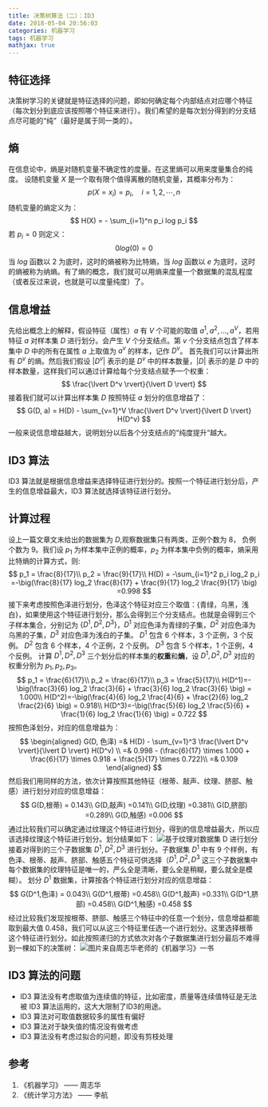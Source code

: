 ```yaml
---
title: 决策树算法（二）：ID3
date: 2018-05-04 20:56:03
categories: 机器学习
tags: 机器学习
mathjax: true
---
```


## 特征选择
决策树学习的关键就是特征选择的问题，即如何确定每个内部结点对应哪个特征（每次划分到底应该按照哪个特征来进行）。我们希望的是每次划分得到的分支结点尽可能的“纯”（最好是属于同一类的）。

## 熵
在信息论中，熵是对随机变量不确定性的度量。在这里熵可以用来度量集合的纯度。
设随机变量 $X$ 是一个取有限个值得离散的随机变量，其概率分布为：
$$
p(X = x_i) = p_i, \quad i = 1,2,\cdots,n
$$
随机变量的熵定义为：
$$
H(X) = - \sum_{i=1}^n p_i log p_i
$$
若 $p_i = 0$ 则定义：
$$
0log(0) = 0
$$
当 $log$ 函数以 $2$ 为底时，这时的熵被称为比特熵，当 $log$ 函数以 $e$ 为底时，这时的熵被称为纳熵。有了熵的概念，我们就可以用熵来度量一个数据集的混乱程度（或者反过来说，也就是可以度量纯度）了。

## 信息增益
先给出概念上的解释，假设特征（属性）$a$ 有 $V$ 个可能的取值 ${a^1, a^2,\dots,a^V}$，若用特征 $a$ 对样本集 $D$ 进行划分。会产生 $V$ 个分支结点。第 $v$ 个分支结点包含了样本集中 $D$ 中的所有在属性 $a$ 上取值为 $a^v$ 的样本，记作 $D^v$。
首先我们可以计算出所有 $D^v$ 的熵。然后我们假设 $\lvert D^v \rvert$ 表示的是 $D^v$ 中的样本数量，$\lvert D \rvert$ 表示的是 $D$ 中的样本数量，这样我们可以通过计算给每个分支结点赋予一个权重：
$$
\frac{\lvert D^v \rvert}{\lvert D \rvert}
$$
接着我们就可以计算出样本集 $D$ 按照特征 $a$ 划分的信息增益了：
$$
G(D, a) = H(D) - \sum_{v=1}^V \frac{\lvert D^v \rvert}{\lvert D \rvert} H(D^v)
$$
一般来说信息增益越大，说明划分以后各个分支结点的“纯度提升“越大。

## ID3 算法
ID3 算法就是根据信息增益来选择特征进行划分的。按照一个特征进行划分后，产生的信息增益最大，ID3 算法就选择该特征进行划分。

## 计算过程
设上一篇文章文末给出的数据集为 $D$,观察数据集只有两类，正例个数为 8， 负例个数为 9。我们设 $p_1$ 为样本集中正例的概率，$p_2$ 为样本集中负例的概率，熵采用比特熵的计算方式，则:
$$
p_1 = \frac{8}{17}\\
p_2 = \frac{9}{17}\\
H(D) = -\sum_{i=1}^2 p_i log_2 p_i
=-\big(\frac{8}{17} log_2 \frac{8}{17} + \frac{9}{17} log_2 \frac{9}{17} \big)
=0.998
$$
接下来考虑按照色泽进行划分，色泽这个特征对应三个取值：{青绿，乌黑，浅白}，如果使用这个特征进行划分，那么会得到三个分支结点。也就是会得到三个子样本集合，分别记为 $\{D^1, D^2, D^3\}$，$D^1$ 对应色泽为青绿的子集，$D^2$ 对应色泽为乌黑的子集，$D^3$ 对应色泽为浅白的子集。
$D^1$ 包含 6 个样本，3 个正例，3 个反例。
$D^2$ 包含 6 个样本，4 个正例，2 个反例。
$D^3$ 包含 5 个样本，1 个正例，4 个反例。
计算 $D^1, D^2, D^3$ 三个划分后的样本集的**权重**和**熵**，设 $D^1, D^2, D^3$ 对应的权重分别为 $p_1, p_2, p_3$。
$$
p_1 = \frac{6}{17}\\
p_2 = \frac{6}{17}\\
p_3 = \frac{5}{17}\\
H(D^1)=-\big(\frac{3}{6} log_2 \frac{3}{6} + \frac{3}{6} log_2 \frac{3}{6} \big) = 1.000\\
H(D^2)=-\big(\frac{4}{6} log_2 \frac{4}{6} + \frac{2}{6} log_2 \frac{2}{6} \big) = 0.918\\
H(D^3)=-\big(\frac{5}{6} log_2 \frac{5}{6} + \frac{1}{6} log_2 \frac{1}{6} \big) = 0.722
$$
按照色泽划分，对应的信息增益为：
$$
\begin{aligned}
G(D, 色泽) =& H(D) - \sum_{v=1}^3 \frac{\lvert D^v \rvert}{\lvert D \rvert} H(D^v) \\
=& 0.998 - (\frac{6}{17} \times 1.000 + \frac{6}{17} \times 0.918 + \frac{5}{17} \times 0.722)\\
=& 0.109
\end{aligned}
$$
然后我们用同样的方法，依次计算按照其他特征（根蒂、敲声、纹理、脐部、触感）进行划分对应的信息增益：
$$
G(D,根蒂) = 0.143\\
G(D,敲声) =0.141\\
G(D,纹理) =0.381\\
G(D,脐部) =0.289\\
G(D,触感) =0.006
$$
通过比较我们可以确定通过纹理这个特征进行划分，得到的信息增益最大，所以应该选择纹理这个特征进行划分。划分结果如下：
![基于纹理对数据集 D 进行划分](/img/decision_tree2_1.webp)
接着对得到的三个子数据集 $D^1, D^2, D^3$ 进行划分。子数据集 $D^1$ 中有 9 个样例，有色泽、根蒂、敲声、脐部、触感五个特征可供选择（$D^1, D^2,D^3$ 这三个子数据集中每个数据集的纹理特征是唯一的，严么全是清晰，要么全是稍糊，要么就全是模糊）。
划分 $D^1$ 数据集，计算按各个特征进行划分对应的信息增益：
$$
G(D^1,色泽) = 0.043\\
G(D^1,根蒂) =0.458\\
G(D^1,敲声) =0.331\\
G(D^1,脐部) =0.458\\
G(D^1,触感) =0.458
$$
经过比较我们发现按根蒂、脐部、触感三个特征中的任意一个划分，信息增益都能取到最大值 0.458，我们可以从这三个特征里任选一个进行划分。这里选择根蒂这个特征进行划分。如此按照递归的方式依次对各个子数据集进行划分最后不难得到一棵如下的决策树：
![图片来自周志华老师的《机器学习》一书](/img/decision_tree2_2.webp)

## ID3 算法的问题
- ID3 算法没有考虑取值为连续值的特征，比如密度，质量等连续值特征是无法被 ID3 算法运用的，这大大限制了ID3的用途。
- ID3 算法对可取值数据较多的属性有偏好
- ID3 算法对于缺失值的情况没有做考虑
- ID3 算法没有考虑过拟合的问题，即没有剪枝处理


## 参考
1. 《机器学习》 —— 周志华
2. 《统计学习方法》 —— 李航

